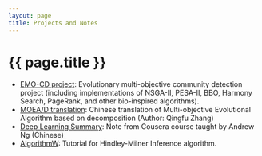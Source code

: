 ```yaml
---
layout: page
title: Projects and Notes
---
```


# {{ page.title }}

* [EMO-CD project][CD]: Evolutionary multi-objective community detection project (including implementations of NSGA-II, PESA-II, BBO, Harmony Search, PageRank, and other bio-inspired algorithms).
* [MOEA/D translation][moead]: Chinese translation of Multi-objective Evolutional Algorithm based on decomposition (Author: Qingfu Zhang)
* [Deep Learning Summary][dln]: Note from Cousera course taught by Andrew Ng (Chinese)
* [AlgorithmW][algorithmw]: Tutorial for Hindley-Milner Inference algorithm.

[CD]: https://drive.google.com/drive/folders/14ZfAZt9onaA50MtaHRvsBNtcsyAGQCWB?usp=sharing

[moead]: /moea-d_translation.pdf

[dln]: /My_MachineLearningNote_AndrewNg.pdf

[algorithmw]: /project-AlgorithmW.pdf

